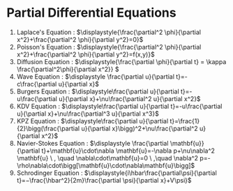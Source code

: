 # Partial Differential Equations

1. Laplace's Equation : $\displaystyle{\frac{\partial^2 \phi}{\partial x^2}+\frac{\partial^2 \phi}{\partial y^2}=0}$
2. Poisson's Equation : $\displaystyle{\frac{\partial^2 \phi}{\partial x^2}+\frac{\partial^2 \phi}{\partial y^2}=f(x,y)}$
3. Diffusion Equation : $\displaystyle{\frac{\partial \phi}{\partial t} = \kappa \frac{\partial^2\phi}{\partial x^2}} $
4. Wave Equation : $\displaystyle \frac{\partial u}{\partial t}=-c\frac{\partial u}{\partial x}$
5. Burgers Equation : $\displaystyle\frac{\partial u}{\partial t}=-u\frac{\partial u}{\partial x}+\nu\frac{\partial^2 u}{\partial x^2}$
6. KDV Equation : $\displaystyle\frac{\partial u}{\partial t}=-u\frac{\partial u}{\partial x}+\nu\frac{\partial^3 u}{\partial x^3}$
7. KPZ Equation : $\displaystyle\frac{\partial u}{\partial t}=\frac{1}{2}\bigg(\frac{\partial u}{\partial x}\bigg)^2+\nu\frac{\partial^2 u}{\partial x^2}$
8. Navier-Stokes Equation : $\displaystyle \frac{\partial \mathbf{u}}{\partial t}+\mathbf{u}\cdot\nabla \mathbf{u}=-\nabla p+\nu\nabla^2 \mathbf{u} \ , \quad \nabla\cdot\mathbf{u}=0  \ ,\quad \nabla^2 p=-\rho\nabla\cdot\bigg[\mathbf{u}\cdot\nabla\mathbf{u}\bigg]$
9. Schrodinger Equation : $\displaystyle{i\hbar\frac{\partial\psi}{\partial t}=−\frac{\hbar^2}{2m}\frac{\partial \psi}{\partial x}+V\psi}$ 
